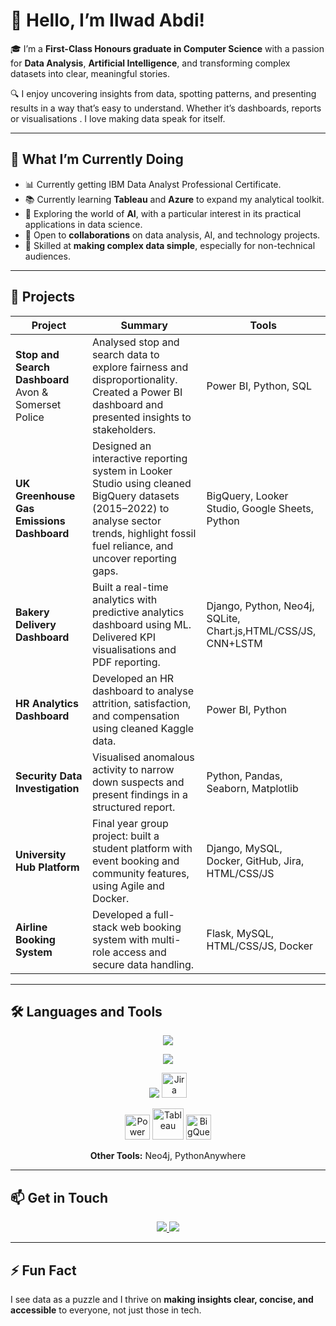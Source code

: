 # 👋 Hello, I’m Ilwad Abdi!

🎓 I’m a **First-Class Honours graduate in Computer Science** with a passion for **Data Analysis**, **Artificial Intelligence**, and transforming complex datasets into clear, meaningful stories.

🔍 I enjoy uncovering insights from data, spotting patterns, and presenting results in a way that’s easy to understand. Whether it’s dashboards, reports or visualisations . I love making data speak for itself.

---

## 💼 What I’m Currently Doing

- 📊 Currently getting IBM Data Analyst Professional Certificate.
- 📚 Currently learning **Tableau** and **Azure** to expand my analytical toolkit.
- 🤖 Exploring the world of **AI**, with a particular interest in its practical applications in data science.
- 🤝 Open to **collaborations** on data analysis, AI, and technology projects.
- 🧠 Skilled at **making complex data simple**, especially for non-technical audiences.

---

## 🚀  Projects

| Project | Summary | Tools |
|--------|---------|-------|
| **Stop and Search Dashboard** <br> Avon & Somerset Police | Analysed stop and search data to explore fairness and disproportionality. Created a Power BI dashboard and presented insights to stakeholders. | Power BI, Python, SQL |
| **UK Greenhouse Gas Emissions Dashboard** | Designed an interactive reporting system in Looker Studio using cleaned BigQuery datasets (2015–2022) to analyse sector trends, highlight fossil fuel reliance, and uncover reporting gaps. | BigQuery, Looker Studio, Google Sheets, Python |
| **Bakery Delivery Dashboard** | Built a real-time analytics with predictive analytics dashboard using ML. Delivered KPI visualisations and PDF reporting. | Django, Python, Neo4j, SQLite, Chart.js,HTML/CSS/JS, CNN+LSTM |
| **HR Analytics Dashboard** | Developed an HR dashboard to analyse attrition, satisfaction, and compensation using cleaned Kaggle data. | Power BI, Python |
| **Security Data Investigation** | Visualised anomalous activity to narrow down suspects and present findings in a structured report. | Python, Pandas, Seaborn, Matplotlib |
| **University Hub Platform** | Final year group project: built a student platform with event booking and community features, using Agile and Docker. | Django, MySQL, Docker, GitHub, Jira, HTML/CSS/JS|
| **Airline Booking System** | Developed a full-stack web booking system with multi-role access and secure data handling. | Flask, MySQL, HTML/CSS/JS, Docker |


---

## 🛠️ Languages and Tools

<p align="center">
  <img src="https://skillicons.dev/icons?i=python,mysql,sqlite,git,linux" />
</p>
<p align="center">
  <img src="https://skillicons.dev/icons?i=html,css,js,react,flask,django" />
</p>
<p align="center">
  <img src="https://skillicons.dev/icons?i=docker,figma,postman" />
  <img src="https://cdn.jsdelivr.net/gh/devicons/devicon/icons/jira/jira-original.svg" width="40" height="40" alt="Jira" />
</p>
<p align="center">
  <img src="https://raw.githubusercontent.com/microsoft/PowerBI-Icons/main/SVG/Power-BI.svg" width="40" height="40" alt="Power BI" />
  <img src="https://cdn.worldvectorlogo.com/logos/tableau-software.svg" width="50" height="50" alt="Tableau" />
  <img src="https://www.vectorlogo.zone/logos/google_bigquery/google_bigquery-icon.svg" width="40" height="40" alt="BigQuery" />
</p>

<p align="center">
  <strong>Other Tools:</strong> Neo4j, PythonAnywhere
</p>

---

## 📫 Get in Touch

<div align="center">
  <a href="mailto:ilwadabdi234@gmail.com">
    <img src="https://img.shields.io/badge/Gmail-333333?style=for-the-badge&logo=gmail&logoColor=red" />
  </a>
  <a href="https://linkedin.com/in/ilwad-abdi" target="_blank">
    <img src="https://img.shields.io/badge/LinkedIn-0077B5?style=for-the-badge&logo=linkedin&logoColor=white" />
  </a>
</div>

---

## ⚡ Fun Fact

I see data as a puzzle and I thrive on **making insights clear, concise, and accessible** to everyone, not just those in tech.
